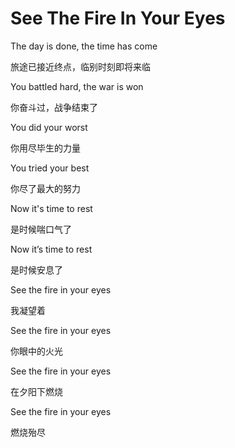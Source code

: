# See The Fire In Your Eyes

The day is done, the time has come

旅途已接近终点，临别时刻即将来临

You battled hard, the war is won

你奋斗过，战争结束了

You did your worst

你用尽毕生的力量

You tried your best

你尽了最大的努力

Now it's time to rest

是时候喘口气了

Now it’s time to rest

是时候安息了

See the fire in your eyes

我凝望着

See the fire in your eyes

你眼中的火光

See the fire in your eyes

在夕阳下燃烧

See the fire in your eyes

燃烧殆尽
